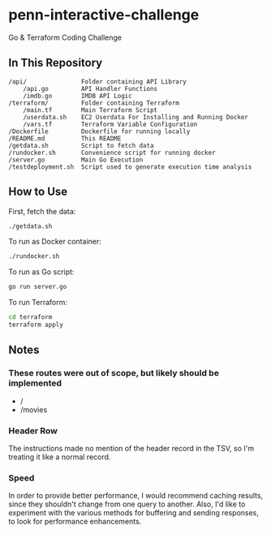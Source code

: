 # penn-interactive-challenge

Go &amp; Terraform Coding Challenge

## In This Repository

```plaintext
/api/               Folder containing API Library
    /api.go         API Handler Functions
    /imdb.go        IMDB API Logic
/terraform/         Folder containing Terraform
    /main.tf        Main Terraform Script
    /userdata.sh    EC2 Userdata For Installing and Running Docker
    /vars.tf        Terraform Variable Configuration
/Dockerfile         Dockerfile for running locally
/README.md          This README
/getdata.sh         Script to fetch data
/rundocker.sh       Convenience script for running docker
/server.go          Main Go Execution
/testdeployment.sh  Script used to generate execution time analysis
```

## How to Use

First, fetch the data:

```bash
./getdata.sh
```

To run as Docker container:

```bash
./rundocker.sh
```

To run as Go script:

```bash
go run server.go
```

To run Terraform:

```bash
cd terraform
terraform apply
```

## Notes

### These routes were out of scope, but likely should be implemented

- /
- /movies

### Header Row

The instructions made no mention of the header record in the TSV, so I'm treating it like a normal record.

### Speed

In order to provide better performance, I would recommend caching results, since they shouldn't change from one query to another. Also, I'd like to experiment with the various methods for buffering and sending responses, to look for performance enhancements.
